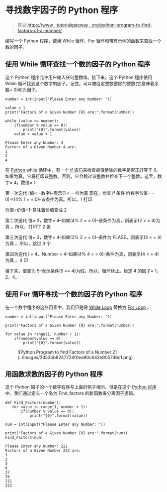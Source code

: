 # 寻找数字因子的 Python 程序

> 原文:[https://www . tutorialgateway . org/python-program-to-find-factors-of-a-number/](https://www.tutorialgateway.org/python-program-to-find-factors-of-a-number/)

编写一个 Python 程序，使用 While 循环、For 循环和带有示例的函数来查找一个数的因子。

## 使用 While 循环查找一个数的因子的 Python 程序

这个 Python 程序允许用户输入任何整数值。接下来，这个 Python 程序使用 While 循环找到这个数字的因子。记住，可以被给定整数整除的整数(它意味着余数= 0)称为因子。

```
number = int(input("Please Enter any Number: "))

value = 1
print("Factors of a Given Number {0} are:".format(number))

while (value <= number):
    if(number % value == 0):
        print("{0}".format(value))
    value = value + 1
```

```
Please Enter any Number: 4
Factors of a Given Number 4 are:
1
2
4
```

在 [Python](https://www.tutorialgateway.org/python-tutorial/) while 循环中，有一个 [If 语句](https://www.tutorialgateway.org/python-if-statement/)来检查被值整除的数字是否正好等于 0。如果为真，它将打印该整数。否则，它会跳过该整数并检查下一个整数。这里，数字= 4，数值= 1

第一次迭代
(值< =数字)–表示(1 < = 4)为真
现在，检查 if 条件
if(数字%值= = 0)=>(4% 1 = = 0)–该条件为真。所以，1 打印

价值=价值+1–意味着价值变成 2

第二次迭代
值= 2，数字= 4–如果(4% 2 = = 0)–该条件为真，则表示(2 < = 4)为真
。所以，打印了 2 张

第三次迭代
值= 3，数字= 4–如果(3% 2 = = 0)–条件为 FLASE，则表示(3 < = 4)为真
。所以，跳过 3 个

第四次迭代
i = 4，Number = 4–如果(4% 4 = = 0)–条件为真，则表示(4 < = 4)为真
。4 印

接下来，值变为 5–表示条件(5 <= 4)为假。所以，循环终止。给定 4 的因子= 1，2，4。

## 使用 For 循环寻找一个数的因子的 Python 程序

在一个数字程序的这些因素中，我们只是将 [While Loop](https://www.tutorialgateway.org/python-while-loop/) 替换为 [For Loop](https://www.tutorialgateway.org/python-for-loop/) 。

```
number = int(input("Please Enter any Number: "))

print("Factors of a Given Number {0} are:".format(number))

for value in range(1, number + 1):
    if(number%value == 0):
        print("{0}".format(value))
```

<figure class="wp-block-image">![Python Program to find Factors of a Number 2](../Images/3d53bb8247724f0ea90c642e905746c1.png)</figure>

## 用函数求数的因子的 Python 程序

这个 Python 因子的一个数字程序与上面的例子相同。但是在这个 [Python 程序](https://www.tutorialgateway.org/python-programming-examples/)中，我们通过定义一个名为 Find_factors 的新函数来分离因子逻辑。

 ```
def Find_Factors(number):
    for value in range(1, number + 1):
        if(number % value == 0):
            print("{0}".format(value))

num = int(input("Please Enter any Number: "))

print("Factors of a Given Number {0} are:".format(num))
Find_Factors(num)
```

```
Please Enter any Number: 222
Factors of a Given Number 222 are:
1
2
3
6
37
74
111
222
```